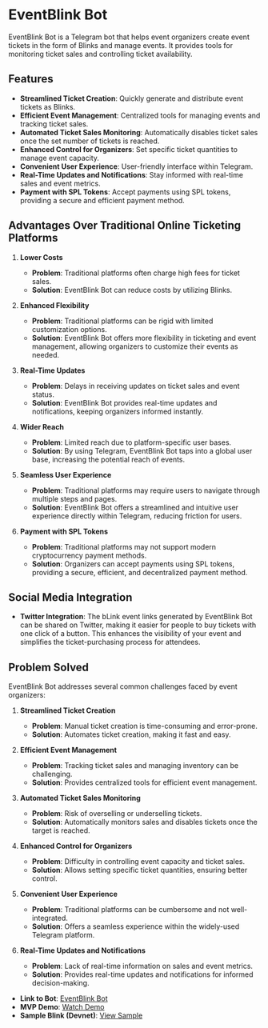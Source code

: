 # EventBlink Bot

EventBlink Bot is a Telegram bot that helps event organizers create event tickets in the form of Blinks and manage events. It provides tools for monitoring ticket sales and controlling ticket availability.

## Features

- **Streamlined Ticket Creation**: Quickly generate and distribute event tickets as Blinks.
- **Efficient Event Management**: Centralized tools for managing events and tracking ticket sales.
- **Automated Ticket Sales Monitoring**: Automatically disables ticket sales once the set number of tickets is reached.
- **Enhanced Control for Organizers**: Set specific ticket quantities to manage event capacity.
- **Convenient User Experience**: User-friendly interface within Telegram.
- **Real-Time Updates and Notifications**: Stay informed with real-time sales and event metrics.
- **Payment with SPL Tokens**: Accept payments using SPL tokens, providing a secure and efficient payment method.

## Advantages Over Traditional Online Ticketing Platforms

1. **Lower Costs**
   - **Problem**: Traditional platforms often charge high fees for ticket sales.
   - **Solution**: EventBlink Bot can reduce costs by utilizing Blinks.

2. **Enhanced Flexibility**
   - **Problem**: Traditional platforms can be rigid with limited customization options.
   - **Solution**: EventBlink Bot offers more flexibility in ticketing and event management, allowing organizers to customize their events as needed.

3. **Real-Time Updates**
   - **Problem**: Delays in receiving updates on ticket sales and event status.
   - **Solution**: EventBlink Bot provides real-time updates and notifications, keeping organizers informed instantly.

4. **Wider Reach**
   - **Problem**: Limited reach due to platform-specific user bases.
   - **Solution**: By using Telegram, EventBlink Bot taps into a global user base, increasing the potential reach of events.

5. **Seamless User Experience**
   - **Problem**: Traditional platforms may require users to navigate through multiple steps and pages.
   - **Solution**: EventBlink Bot offers a streamlined and intuitive user experience directly within Telegram, reducing friction for users.

6. **Payment with SPL Tokens**
   - **Problem**: Traditional platforms may not support modern cryptocurrency payment methods.
   - **Solution**: Organizers can accept payments using SPL tokens, providing a secure, efficient, and decentralized payment method.

## Social Media Integration

- **Twitter Integration**: The bLink event links generated by EventBlink Bot can be shared on Twitter, making it easier for people to buy tickets with one click of a button. This enhances the visibility of your event and simplifies the ticket-purchasing process for attendees.

## Problem Solved

EventBlink Bot addresses several common challenges faced by event organizers:

1. **Streamlined Ticket Creation**
   - **Problem**: Manual ticket creation is time-consuming and error-prone.
   - **Solution**: Automates ticket creation, making it fast and easy.

2. **Efficient Event Management**
   - **Problem**: Tracking ticket sales and managing inventory can be challenging.
   - **Solution**: Provides centralized tools for efficient event management.

3. **Automated Ticket Sales Monitoring**
   - **Problem**: Risk of overselling or underselling tickets.
   - **Solution**: Automatically monitors sales and disables tickets once the target is reached.

4. **Enhanced Control for Organizers**
   - **Problem**: Difficulty in controlling event capacity and ticket sales.
   - **Solution**: Allows setting specific ticket quantities, ensuring better control.

5. **Convenient User Experience**
   - **Problem**: Traditional platforms can be cumbersome and not well-integrated.
   - **Solution**: Offers a seamless experience within the widely-used Telegram platform.

6. **Real-Time Updates and Notifications**
   - **Problem**: Lack of real-time information on sales and event metrics.
   - **Solution**: Provides real-time updates and notifications for informed decision-making.
  
     
- **Link to Bot**: [EventBlink Bot](https://t.me/EventBlink_bot)
- **MVP Demo**: [Watch Demo](https://youtu.be/Sduih-_LH3c?feature=shared)
- **Sample Blink (Devnet)**: [View Sample](https://eventblink.xyz/solana-action?event=7)

